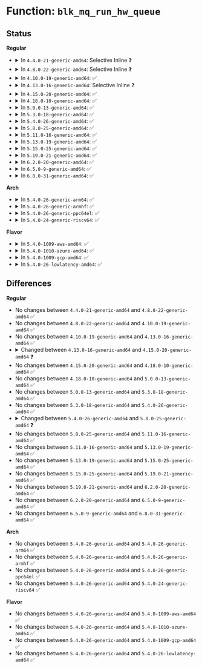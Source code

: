 # Function: <code>blk_mq_run_hw_queue</code>

## Status
<b>Regular</b>
<ul>
<li>
<details>
<summary>In <code>4.4.0-21-generic-amd64</code>: Selective Inline ❓</summary>

```c
void blk_mq_run_hw_queue(struct blk_mq_hw_ctx * hctx, bool async)
```

```json
{
  "name": "blk_mq_run_hw_queue",
  "collision_type": "Unique Global",
  "inline_type": "Selective",
  "funcs": [
    {
      "addr": 18446744071582795328,
      "name": "blk_mq_run_hw_queue",
      "external": true,
      "loc": "block/blk-mq.c:856",
      "file": "block/blk-mq.c",
      "inline": "not declared, inlined",
      "caller_inline": [],
      "caller_func": [
        "block/blk-flush.c:mq_flush_data_end_io",
        "block/blk-mq.c:__blk_mq_run_hw_queue",
        "block/blk-mq.c:blk_mq_run_hw_queues",
        "block/blk-mq.c:blk_mq_start_hw_queue",
        "block/blk-mq.c:blk_mq_start_stopped_hw_queues",
        "block/blk-mq.c:blk_mq_insert_requests",
        "block/blk-mq.c:blk_sq_make_request",
        "block/blk-mq.c:blk_mq_hctx_notify",
        "block/blk-mq.c:blk_mq_insert_request",
        "block/blk-mq.c:blk_mq_make_request",
        "block/blk-mq-tag.c:bt_get"
      ]
    }
  ],
  "symbols": [
    {
      "addr": 18446744071582795328,
      "name": "blk_mq_run_hw_queue",
      "section": ".text",
      "bind": "STB_GLOBAL",
      "size": 165
    }
  ]
}
```
</details>
</li>
<li>
<details>
<summary>In <code>4.8.0-22-generic-amd64</code>: Selective Inline ❓</summary>

```c
void blk_mq_run_hw_queue(struct blk_mq_hw_ctx * hctx, bool async)
```

```json
{
  "name": "blk_mq_run_hw_queue",
  "collision_type": "Unique Global",
  "inline_type": "Selective",
  "funcs": [
    {
      "addr": 18446744071583074256,
      "name": "blk_mq_run_hw_queue",
      "external": true,
      "loc": "block/blk-mq.c:934",
      "file": "block/blk-mq.c",
      "inline": "not declared, inlined",
      "caller_inline": [],
      "caller_func": [
        "block/blk-flush.c:mq_flush_data_end_io",
        "block/blk-mq.c:blk_mq_hctx_notify",
        "block/blk-mq.c:blk_sq_make_request",
        "block/blk-mq.c:blk_mq_make_request",
        "block/blk-mq.c:blk_mq_insert_requests",
        "block/blk-mq.c:blk_mq_insert_request",
        "block/blk-mq.c:blk_mq_start_stopped_hw_queues",
        "block/blk-mq.c:blk_mq_start_hw_queue",
        "block/blk-mq.c:blk_mq_run_hw_queues",
        "block/blk-mq.c:__blk_mq_run_hw_queue",
        "block/blk-mq-tag.c:bt_get"
      ]
    }
  ],
  "symbols": [
    {
      "addr": 18446744071583074256,
      "name": "blk_mq_run_hw_queue",
      "section": ".text",
      "bind": "STB_GLOBAL",
      "size": 161
    }
  ]
}
```
</details>
</li>
<li>
<details>
<summary>In <code>4.10.0-19-generic-amd64</code>: ✅</summary>

```c
void blk_mq_run_hw_queue(struct blk_mq_hw_ctx * hctx, bool async)
```

```json
{
  "name": "blk_mq_run_hw_queue",
  "collision_type": "Unique Global",
  "inline_type": "No",
  "funcs": [
    {
      "addr": 18446744071583184064,
      "name": "blk_mq_run_hw_queue",
      "external": true,
      "loc": "block/blk-mq.c:974",
      "file": "block/blk-mq.c",
      "inline": "seen, unknown",
      "caller_inline": [],
      "caller_func": [
        "block/blk-flush.c:mq_flush_data_end_io",
        "block/blk-mq.c:blk_mq_hctx_notify_dead",
        "block/blk-mq.c:blk_sq_make_request",
        "block/blk-mq.c:blk_mq_make_request",
        "block/blk-mq.c:blk_mq_insert_requests",
        "block/blk-mq.c:blk_mq_insert_request",
        "block/blk-mq.c:blk_mq_start_hw_queue",
        "block/blk-mq.c:blk_mq_run_hw_queues",
        "block/blk-mq.c:blk_mq_dispatch_rq_list"
      ]
    }
  ],
  "symbols": [
    {
      "addr": 18446744071583184064,
      "name": "blk_mq_run_hw_queue",
      "section": ".text",
      "bind": "STB_GLOBAL",
      "size": 120
    }
  ]
}
```
</details>
</li>
<li>
<details>
<summary>In <code>4.13.0-16-generic-amd64</code>: Selective Inline ❓</summary>

```c
void blk_mq_run_hw_queue(struct blk_mq_hw_ctx * hctx, bool async)
```

```json
{
  "name": "blk_mq_run_hw_queue",
  "collision_type": "Unique Global",
  "inline_type": "Selective",
  "funcs": [
    {
      "addr": 18446744071583237351,
      "name": "blk_mq_run_hw_queue",
      "external": true,
      "loc": "block/blk-mq.c:1177",
      "file": "block/blk-mq.c",
      "inline": "not declared, inlined",
      "caller_inline": [
        "block/blk-mq.c:blk_mq_hctx_notify_dead",
        "block/blk-mq.c:blk_mq_make_request",
        "block/blk-mq.c:blk_mq_make_request",
        "block/blk-mq.c:blk_mq_request_bypass_insert",
        "block/blk-mq.c:blk_mq_start_hw_queue",
        "block/blk-mq.c:blk_mq_run_hw_queues",
        "block/blk-mq.c:blk_mq_dispatch_rq_list",
        "block/blk-mq.c:blk_mq_dispatch_wake"
      ],
      "caller_func": [
        "block/blk-flush.c:mq_flush_data_end_io",
        "block/blk-mq-tag.c:blk_mq_get_tag",
        "block/blk-mq-sched.c:blk_mq_sched_insert_requests",
        "block/blk-mq-sched.c:blk_mq_sched_insert_request",
        "block/blk-mq-sched.c:blk_mq_sched_insert_request"
      ]
    }
  ],
  "symbols": [
    {
      "addr": 18446744071583236832,
      "name": "blk_mq_run_hw_queue",
      "section": ".text",
      "bind": "STB_GLOBAL",
      "size": 22
    }
  ]
}
```
</details>
</li>
<li>
<details>
<summary>In <code>4.15.0-20-generic-amd64</code>: ✅</summary>

```c
bool blk_mq_run_hw_queue(struct blk_mq_hw_ctx * hctx, bool async)
```

```json
{
  "name": "blk_mq_run_hw_queue",
  "collision_type": "Unique Global",
  "inline_type": "No",
  "funcs": [
    {
      "addr": 18446744071583412976,
      "name": "blk_mq_run_hw_queue",
      "external": true,
      "loc": "block/blk-mq.c:1308",
      "file": "block/blk-mq.c",
      "inline": "seen, unknown",
      "caller_inline": [],
      "caller_func": [
        "block/blk-flush.c:mq_flush_data_end_io",
        "block/blk-mq.c:blk_mq_hctx_notify_dead",
        "block/blk-mq.c:blk_mq_make_request",
        "block/blk-mq.c:blk_mq_make_request",
        "block/blk-mq.c:blk_mq_request_bypass_insert",
        "block/blk-mq.c:blk_mq_start_hw_queue",
        "block/blk-mq.c:blk_mq_run_hw_queues",
        "block/blk-mq.c:blk_mq_dispatch_rq_list",
        "block/blk-mq.c:blk_mq_dispatch_wake",
        "block/blk-mq-tag.c:blk_mq_get_tag",
        "block/blk-mq-sched.c:blk_mq_sched_insert_requests",
        "block/blk-mq-sched.c:blk_mq_sched_insert_requests",
        "block/blk-mq-sched.c:blk_mq_sched_insert_request"
      ]
    }
  ],
  "symbols": [
    {
      "addr": 18446744071583412976,
      "name": "blk_mq_run_hw_queue",
      "section": ".text",
      "bind": "STB_GLOBAL",
      "size": 131
    }
  ]
}
```
</details>
</li>
<li>
<details>
<summary>In <code>4.18.0-10-generic-amd64</code>: ✅</summary>

```c
bool blk_mq_run_hw_queue(struct blk_mq_hw_ctx * hctx, bool async)
```

```json
{
  "name": "blk_mq_run_hw_queue",
  "collision_type": "Unique Global",
  "inline_type": "No",
  "funcs": [
    {
      "addr": 18446744071583622864,
      "name": "blk_mq_run_hw_queue",
      "external": true,
      "loc": "block/blk-mq.c:1351",
      "file": "block/blk-mq.c",
      "inline": "seen, unknown",
      "caller_inline": [],
      "caller_func": [
        "block/blk-flush.c:mq_flush_data_end_io",
        "block/blk-mq.c:blk_mq_hctx_notify_dead",
        "block/blk-mq.c:blk_mq_make_request",
        "block/blk-mq.c:blk_mq_request_bypass_insert",
        "block/blk-mq.c:blk_mq_start_hw_queue",
        "block/blk-mq.c:blk_mq_run_hw_queues",
        "block/blk-mq.c:blk_mq_dispatch_rq_list",
        "block/blk-mq.c:blk_mq_dispatch_wake",
        "block/blk-mq-tag.c:blk_mq_get_tag",
        "block/blk-mq-sched.c:blk_mq_sched_insert_requests",
        "block/blk-mq-sched.c:blk_mq_sched_insert_request"
      ]
    }
  ],
  "symbols": [
    {
      "addr": 18446744071583622864,
      "name": "blk_mq_run_hw_queue",
      "section": ".text",
      "bind": "STB_GLOBAL",
      "size": 287
    }
  ]
}
```
</details>
</li>
<li>
<details>
<summary>In <code>5.0.0-13-generic-amd64</code>: ✅</summary>

```c
bool blk_mq_run_hw_queue(struct blk_mq_hw_ctx * hctx, bool async)
```

```json
{
  "name": "blk_mq_run_hw_queue",
  "collision_type": "Unique Global",
  "inline_type": "No",
  "funcs": [
    {
      "addr": 18446744071583727712,
      "name": "blk_mq_run_hw_queue",
      "external": true,
      "loc": "block/blk-mq.c:1475",
      "file": "block/blk-mq.c",
      "inline": "seen, unknown",
      "caller_inline": [],
      "caller_func": [
        "block/blk-mq.c:blk_mq_hctx_notify_dead",
        "block/blk-mq.c:blk_mq_make_request",
        "block/blk-mq.c:blk_mq_request_bypass_insert",
        "block/blk-mq.c:blk_mq_start_hw_queue",
        "block/blk-mq.c:blk_mq_run_hw_queues",
        "block/blk-mq.c:blk_mq_dispatch_rq_list",
        "block/blk-mq.c:blk_mq_dispatch_wake",
        "block/blk-mq-tag.c:blk_mq_get_tag",
        "block/blk-mq-sched.c:blk_mq_sched_insert_requests",
        "block/blk-mq-sched.c:blk_mq_sched_insert_request",
        "block/blk-mq-sched.c:blk_mq_sched_restart"
      ]
    }
  ],
  "symbols": [
    {
      "addr": 18446744071583727712,
      "name": "blk_mq_run_hw_queue",
      "section": ".text",
      "bind": "STB_GLOBAL",
      "size": 281
    }
  ]
}
```
</details>
</li>
<li>
<details>
<summary>In <code>5.3.0-18-generic-amd64</code>: ✅</summary>

```c
bool blk_mq_run_hw_queue(struct blk_mq_hw_ctx * hctx, bool async)
```

```json
{
  "name": "blk_mq_run_hw_queue",
  "collision_type": "Unique Global",
  "inline_type": "No",
  "funcs": [
    {
      "addr": 18446744071583918960,
      "name": "blk_mq_run_hw_queue",
      "external": true,
      "loc": "block/blk-mq.c:1473",
      "file": "block/blk-mq.c",
      "inline": "seen, unknown",
      "caller_inline": [],
      "caller_func": [
        "block/blk-mq.c:blk_mq_hctx_notify_dead",
        "block/blk-mq.c:blk_mq_make_request",
        "block/blk-mq.c:blk_mq_request_bypass_insert",
        "block/blk-mq.c:blk_mq_start_hw_queue",
        "block/blk-mq.c:blk_mq_run_hw_queues",
        "block/blk-mq.c:blk_mq_dispatch_rq_list",
        "block/blk-mq.c:blk_mq_dispatch_wake",
        "block/blk-mq-tag.c:blk_mq_get_tag",
        "block/blk-mq-sched.c:blk_mq_sched_insert_requests",
        "block/blk-mq-sched.c:blk_mq_sched_insert_request",
        "block/blk-mq-sched.c:blk_mq_sched_restart"
      ]
    }
  ],
  "symbols": [
    {
      "addr": 18446744071583918960,
      "name": "blk_mq_run_hw_queue",
      "section": ".text",
      "bind": "STB_GLOBAL",
      "size": 285
    }
  ]
}
```
</details>
</li>
<li>
<details>
<summary>In <code>5.4.0-26-generic-amd64</code>: ✅</summary>

```c
bool blk_mq_run_hw_queue(struct blk_mq_hw_ctx * hctx, bool async)
```

```json
{
  "name": "blk_mq_run_hw_queue",
  "collision_type": "Unique Global",
  "inline_type": "No",
  "funcs": [
    {
      "addr": 18446744071584022256,
      "name": "blk_mq_run_hw_queue",
      "external": true,
      "loc": "block/blk-mq.c:1489",
      "file": "block/blk-mq.c",
      "inline": "seen, unknown",
      "caller_inline": [],
      "caller_func": [
        "block/blk-mq.c:blk_mq_hctx_notify_dead",
        "block/blk-mq.c:blk_mq_make_request",
        "block/blk-mq.c:blk_mq_request_bypass_insert",
        "block/blk-mq.c:blk_mq_start_hw_queue",
        "block/blk-mq.c:blk_mq_run_hw_queues",
        "block/blk-mq.c:blk_mq_dispatch_rq_list",
        "block/blk-mq.c:blk_mq_dispatch_wake",
        "block/blk-mq-tag.c:blk_mq_get_tag",
        "block/blk-mq-sched.c:blk_mq_sched_insert_requests",
        "block/blk-mq-sched.c:blk_mq_sched_insert_request",
        "block/blk-mq-sched.c:blk_mq_sched_restart"
      ]
    }
  ],
  "symbols": [
    {
      "addr": 18446744071584022256,
      "name": "blk_mq_run_hw_queue",
      "section": ".text",
      "bind": "STB_GLOBAL",
      "size": 285
    }
  ]
}
```
</details>
</li>
<li>
<details>
<summary>In <code>5.8.0-25-generic-amd64</code>: ✅</summary>

```c
void blk_mq_run_hw_queue(struct blk_mq_hw_ctx * hctx, bool async)
```

```json
{
  "name": "blk_mq_run_hw_queue",
  "collision_type": "Unique Global",
  "inline_type": "No",
  "funcs": [
    {
      "addr": 18446744071584416272,
      "name": "blk_mq_run_hw_queue",
      "external": true,
      "loc": "block/blk-mq.c:1535",
      "file": "block/blk-mq.c",
      "inline": "seen, unknown",
      "caller_inline": [],
      "caller_func": [
        "block/blk-mq.c:blk_mq_update_nr_requests",
        "block/blk-mq.c:blk_mq_hctx_notify_dead",
        "block/blk-mq.c:blk_mq_make_request",
        "block/blk-mq.c:blk_mq_try_issue_directly",
        "block/blk-mq.c:blk_mq_start_stopped_hw_queues",
        "block/blk-mq.c:blk_mq_start_hw_queues",
        "block/blk-mq.c:blk_mq_dispatch_rq_list",
        "block/blk-mq.c:blk_mq_dispatch_wake",
        "block/blk-mq.c:blk_mq_requeue_work",
        "block/blk-mq.c:blk_freeze_queue_start",
        "block/blk-mq-tag.c:blk_mq_get_tag",
        "block/blk-mq-sched.c:blk_mq_sched_insert_requests",
        "block/blk-mq-sched.c:blk_mq_sched_insert_request",
        "block/blk-mq-sched.c:blk_mq_sched_dispatch_requests",
        "block/blk-mq-sched.c:blk_mq_sched_restart"
      ]
    }
  ],
  "symbols": [
    {
      "addr": 18446744071584416272,
      "name": "blk_mq_run_hw_queue",
      "section": ".text",
      "bind": "STB_GLOBAL",
      "size": 263
    }
  ]
}
```
</details>
</li>
<li>
<details>
<summary>In <code>5.11.0-16-generic-amd64</code>: ✅</summary>

```c
void blk_mq_run_hw_queue(struct blk_mq_hw_ctx * hctx, bool async)
```

```json
{
  "name": "blk_mq_run_hw_queue",
  "collision_type": "Unique Global",
  "inline_type": "No",
  "funcs": [
    {
      "addr": 18446744071584532192,
      "name": "blk_mq_run_hw_queue",
      "external": true,
      "loc": "block/blk-mq.c:1626",
      "file": "block/blk-mq.c",
      "inline": "seen, unknown",
      "caller_inline": [],
      "caller_func": [
        "block/blk-mq.c:blk_mq_update_nr_requests",
        "block/blk-mq.c:blk_mq_hctx_notify_dead",
        "block/blk-mq.c:blk_mq_submit_bio",
        "block/blk-mq.c:blk_mq_try_issue_directly",
        "block/blk-mq.c:blk_mq_start_stopped_hw_queues",
        "block/blk-mq.c:blk_mq_start_hw_queues",
        "block/blk-mq.c:blk_mq_dispatch_rq_list",
        "block/blk-mq.c:blk_mq_dispatch_wake",
        "block/blk-mq.c:blk_mq_requeue_work",
        "block/blk-mq.c:blk_freeze_queue_start",
        "block/blk-mq-tag.c:blk_mq_get_tag",
        "block/blk-mq-sched.c:blk_mq_sched_insert_requests",
        "block/blk-mq-sched.c:blk_mq_sched_insert_request",
        "block/blk-mq-sched.c:blk_mq_sched_dispatch_requests",
        "block/blk-mq-sched.c:blk_mq_sched_restart"
      ]
    }
  ],
  "symbols": [
    {
      "addr": 18446744071584532192,
      "name": "blk_mq_run_hw_queue",
      "section": ".text",
      "bind": "STB_GLOBAL",
      "size": 215
    }
  ]
}
```
</details>
</li>
<li>
<details>
<summary>In <code>5.13.0-19-generic-amd64</code>: ✅</summary>

```c
void blk_mq_run_hw_queue(struct blk_mq_hw_ctx * hctx, bool async)
```

```json
{
  "name": "blk_mq_run_hw_queue",
  "collision_type": "Unique Global",
  "inline_type": "No",
  "funcs": [
    {
      "addr": 18446744071584563568,
      "name": "blk_mq_run_hw_queue",
      "external": true,
      "loc": "block/blk-mq.c:1591",
      "file": "block/blk-mq.c",
      "inline": "seen, unknown",
      "caller_inline": [],
      "caller_func": [
        "block/blk-mq.c:blk_mq_hctx_notify_dead",
        "block/blk-mq.c:blk_mq_submit_bio",
        "block/blk-mq.c:blk_mq_try_issue_directly",
        "block/blk-mq.c:blk_mq_start_stopped_hw_queues",
        "block/blk-mq.c:blk_mq_start_hw_queues",
        "block/blk-mq.c:blk_mq_run_hw_queues",
        "block/blk-mq.c:blk_mq_dispatch_rq_list",
        "block/blk-mq.c:blk_mq_dispatch_wake",
        "block/blk-mq-tag.c:blk_mq_get_tag",
        "block/blk-mq-sched.c:blk_mq_sched_insert_requests",
        "block/blk-mq-sched.c:blk_mq_sched_insert_request",
        "block/blk-mq-sched.c:blk_mq_sched_dispatch_requests",
        "block/blk-mq-sched.c:blk_mq_sched_restart"
      ]
    }
  ],
  "symbols": [
    {
      "addr": 18446744071584563568,
      "name": "blk_mq_run_hw_queue",
      "section": ".text",
      "bind": "STB_GLOBAL",
      "size": 215
    }
  ]
}
```
</details>
</li>
<li>
<details>
<summary>In <code>5.15.0-25-generic-amd64</code>: ✅</summary>

```c
void blk_mq_run_hw_queue(struct blk_mq_hw_ctx * hctx, bool async)
```

```json
{
  "name": "blk_mq_run_hw_queue",
  "collision_type": "Unique Global",
  "inline_type": "No",
  "funcs": [
    {
      "addr": 18446744071584974464,
      "name": "blk_mq_run_hw_queue",
      "external": true,
      "loc": "block/blk-mq.c:1602",
      "file": "block/blk-mq.c",
      "inline": "seen, unknown",
      "caller_inline": [],
      "caller_func": [
        "block/blk-mq.c:blk_mq_hctx_notify_dead",
        "block/blk-mq.c:blk_mq_submit_bio",
        "block/blk-mq.c:blk_mq_try_issue_directly",
        "block/blk-mq.c:blk_mq_start_stopped_hw_queues",
        "block/blk-mq.c:blk_mq_start_hw_queues",
        "block/blk-mq.c:blk_mq_run_hw_queues",
        "block/blk-mq.c:blk_mq_dispatch_rq_list",
        "block/blk-mq.c:blk_mq_dispatch_wake",
        "block/blk-mq-tag.c:blk_mq_get_tag",
        "block/blk-mq-sched.c:blk_mq_sched_insert_requests",
        "block/blk-mq-sched.c:blk_mq_sched_insert_request",
        "block/blk-mq-sched.c:blk_mq_sched_dispatch_requests",
        "block/blk-mq-sched.c:blk_mq_sched_restart"
      ]
    }
  ],
  "symbols": [
    {
      "addr": 18446744071584974464,
      "name": "blk_mq_run_hw_queue",
      "section": ".text",
      "bind": "STB_GLOBAL",
      "size": 278
    }
  ]
}
```
</details>
</li>
<li>
<details>
<summary>In <code>5.19.0-21-generic-amd64</code>: ✅</summary>

```c
void blk_mq_run_hw_queue(struct blk_mq_hw_ctx * hctx, bool async)
```

```json
{
  "name": "blk_mq_run_hw_queue",
  "collision_type": "Unique Global",
  "inline_type": "No",
  "funcs": [
    {
      "addr": 18446744071585680928,
      "name": "blk_mq_run_hw_queue",
      "external": true,
      "loc": "block/blk-mq.c:2125",
      "file": "block/blk-mq.c",
      "inline": "seen, unknown",
      "caller_inline": [],
      "caller_func": [
        "block/blk-mq.c:blk_mq_hctx_notify_dead",
        "block/blk-mq.c:blk_mq_try_issue_list_directly",
        "block/blk-mq.c:blk_mq_start_stopped_hw_queues",
        "block/blk-mq.c:blk_mq_start_hw_queues",
        "block/blk-mq.c:blk_mq_run_hw_queues",
        "block/blk-mq.c:blk_mq_dispatch_rq_list",
        "block/blk-mq.c:blk_mq_dispatch_wake",
        "block/blk-mq-tag.c:blk_mq_get_tag",
        "block/blk-mq-sched.c:blk_mq_sched_insert_requests",
        "block/blk-mq-sched.c:blk_mq_sched_insert_request",
        "block/blk-mq-sched.c:blk_mq_sched_dispatch_requests",
        "block/blk-mq-sched.c:__blk_mq_sched_restart"
      ]
    }
  ],
  "symbols": [
    {
      "addr": 18446744071585680928,
      "name": "blk_mq_run_hw_queue",
      "section": ".text",
      "bind": "STB_GLOBAL",
      "size": 282
    }
  ]
}
```
</details>
</li>
<li>
<details>
<summary>In <code>6.2.0-20-generic-amd64</code>: ✅</summary>

```c
void blk_mq_run_hw_queue(struct blk_mq_hw_ctx * hctx, bool async)
```

```json
{
  "name": "blk_mq_run_hw_queue",
  "collision_type": "Unique Global",
  "inline_type": "No",
  "funcs": [
    {
      "addr": 18446744071586457872,
      "name": "blk_mq_run_hw_queue",
      "external": true,
      "loc": "block/blk-mq.c:2288",
      "file": "block/blk-mq.c",
      "inline": "seen, unknown",
      "caller_inline": [],
      "caller_func": [
        "block/blk-mq.c:blk_mq_hctx_notify_dead",
        "block/blk-mq.c:blk_mq_try_issue_list_directly",
        "block/blk-mq.c:blk_mq_start_stopped_hw_queue",
        "block/blk-mq.c:blk_mq_start_hw_queues",
        "block/blk-mq.c:blk_mq_run_hw_queues",
        "block/blk-mq.c:blk_mq_dispatch_rq_list",
        "block/blk-mq.c:blk_mq_dispatch_wake",
        "block/blk-mq-tag.c:blk_mq_get_tag",
        "block/blk-mq-sched.c:blk_mq_sched_insert_requests",
        "block/blk-mq-sched.c:blk_mq_sched_insert_request",
        "block/blk-mq-sched.c:blk_mq_sched_dispatch_requests",
        "block/blk-mq-sched.c:__blk_mq_sched_restart"
      ]
    }
  ],
  "symbols": [
    {
      "addr": 18446744071586457872,
      "name": "blk_mq_run_hw_queue",
      "section": ".text",
      "bind": "STB_GLOBAL",
      "size": 302
    }
  ]
}
```
</details>
</li>
<li>
<details>
<summary>In <code>6.5.0-9-generic-amd64</code>: ✅</summary>

```c
void blk_mq_run_hw_queue(struct blk_mq_hw_ctx * hctx, bool async)
```

```json
{
  "name": "blk_mq_run_hw_queue",
  "collision_type": "Unique Global",
  "inline_type": "No",
  "funcs": [
    {
      "addr": 18446744071586701392,
      "name": "blk_mq_run_hw_queue",
      "external": true,
      "loc": "block/blk-mq.c:2236",
      "file": "block/blk-mq.c",
      "inline": "seen, unknown",
      "caller_inline": [],
      "caller_func": [
        "block/blk-mq.c:blk_mq_hctx_notify_dead",
        "block/blk-mq.c:blk_mq_submit_bio",
        "block/blk-mq.c:blk_mq_try_issue_list_directly",
        "block/blk-mq.c:blk_mq_dispatch_plug_list",
        "block/blk-mq.c:blk_mq_dispatch_plug_list",
        "block/blk-mq.c:blk_mq_plug_issue_direct",
        "block/blk-mq.c:blk_mq_try_issue_directly",
        "block/blk-mq.c:blk_mq_try_issue_directly",
        "block/blk-mq.c:blk_mq_insert_requests",
        "block/blk-mq.c:blk_mq_start_stopped_hw_queue",
        "block/blk-mq.c:blk_mq_start_hw_queues",
        "block/blk-mq.c:blk_mq_run_hw_queues",
        "block/blk-mq.c:blk_mq_dispatch_rq_list",
        "block/blk-mq.c:blk_mq_dispatch_wake",
        "block/blk-mq.c:blk_execute_rq",
        "block/blk-mq.c:blk_execute_rq_nowait",
        "block/blk-mq-tag.c:blk_mq_get_tag",
        "block/blk-mq-sched.c:blk_mq_sched_dispatch_requests",
        "block/blk-mq-sched.c:__blk_mq_sched_restart"
      ]
    }
  ],
  "symbols": [
    {
      "addr": 18446744071586701392,
      "name": "blk_mq_run_hw_queue",
      "section": ".text",
      "bind": "STB_GLOBAL",
      "size": 520
    }
  ]
}
```
</details>
</li>
<li>
<details>
<summary>In <code>6.8.0-31-generic-amd64</code>: ✅</summary>

```c
void blk_mq_run_hw_queue(struct blk_mq_hw_ctx * hctx, bool async)
```

```json
{
  "name": "blk_mq_run_hw_queue",
  "collision_type": "Unique Global",
  "inline_type": "No",
  "funcs": [
    {
      "addr": 18446744071586973376,
      "name": "blk_mq_run_hw_queue",
      "external": true,
      "loc": "block/blk-mq.c:2254",
      "file": "block/blk-mq.c",
      "inline": "seen, unknown",
      "caller_inline": [],
      "caller_func": [
        "block/blk-mq.c:blk_mq_hctx_notify_dead",
        "block/blk-mq.c:blk_mq_submit_bio",
        "block/blk-mq.c:blk_mq_try_issue_list_directly",
        "block/blk-mq.c:blk_mq_dispatch_plug_list",
        "block/blk-mq.c:blk_mq_dispatch_plug_list",
        "block/blk-mq.c:blk_mq_plug_issue_direct",
        "block/blk-mq.c:blk_mq_try_issue_directly",
        "block/blk-mq.c:blk_mq_try_issue_directly",
        "block/blk-mq.c:blk_mq_insert_requests",
        "block/blk-mq.c:blk_mq_start_stopped_hw_queue",
        "block/blk-mq.c:blk_mq_start_hw_queues",
        "block/blk-mq.c:blk_mq_run_hw_queues",
        "block/blk-mq.c:blk_mq_dispatch_rq_list",
        "block/blk-mq.c:blk_mq_dispatch_wake",
        "block/blk-mq.c:blk_execute_rq",
        "block/blk-mq.c:blk_execute_rq_nowait",
        "block/blk-mq-tag.c:blk_mq_get_tag",
        "block/blk-mq-sched.c:blk_mq_sched_dispatch_requests",
        "block/blk-mq-sched.c:__blk_mq_sched_restart"
      ]
    }
  ],
  "symbols": [
    {
      "addr": 18446744071586973376,
      "name": "blk_mq_run_hw_queue",
      "section": ".text",
      "bind": "STB_GLOBAL",
      "size": 514
    }
  ]
}
```
</details>
</li>
</ul>
<b>Arch</b>
<ul>
<li>
<details>
<summary>In <code>5.4.0-26-generic-arm64</code>: ✅</summary>

```c
bool blk_mq_run_hw_queue(struct blk_mq_hw_ctx * hctx, bool async)
```

```json
{
  "name": "blk_mq_run_hw_queue",
  "collision_type": "Unique Global",
  "inline_type": "No",
  "funcs": [
    {
      "addr": 18446603336495853120,
      "name": "blk_mq_run_hw_queue",
      "external": true,
      "loc": "block/blk-mq.c:1489",
      "file": "block/blk-mq.c",
      "inline": "seen, unknown",
      "caller_inline": [],
      "caller_func": [
        "block/blk-mq.c:blk_mq_hctx_notify_dead",
        "block/blk-mq.c:blk_mq_make_request",
        "block/blk-mq.c:blk_mq_request_bypass_insert",
        "block/blk-mq.c:blk_mq_start_stopped_hw_queues",
        "block/blk-mq.c:blk_mq_start_hw_queues",
        "block/blk-mq.c:blk_mq_run_hw_queues",
        "block/blk-mq.c:blk_mq_dispatch_rq_list",
        "block/blk-mq.c:blk_mq_dispatch_wake",
        "block/blk-mq-tag.c:blk_mq_get_tag",
        "block/blk-mq-tag.c:blk_mq_get_tag",
        "block/blk-mq-sched.c:blk_mq_sched_insert_requests",
        "block/blk-mq-sched.c:blk_mq_sched_insert_request",
        "block/blk-mq-sched.c:blk_mq_sched_restart"
      ]
    }
  ],
  "symbols": [
    {
      "addr": 18446603336495853120,
      "name": "blk_mq_run_hw_queue",
      "section": ".text",
      "bind": "STB_GLOBAL",
      "size": 296
    }
  ]
}
```
</details>
</li>
<li>
<details>
<summary>In <code>5.4.0-26-generic-armhf</code>: ✅</summary>

```c
bool blk_mq_run_hw_queue(struct blk_mq_hw_ctx * hctx, bool async)
```

```json
{
  "name": "blk_mq_run_hw_queue",
  "collision_type": "Unique Global",
  "inline_type": "No",
  "funcs": [
    {
      "addr": 3229202272,
      "name": "blk_mq_run_hw_queue",
      "external": true,
      "loc": "block/blk-mq.c:1489",
      "file": "block/blk-mq.c",
      "inline": "seen, unknown",
      "caller_inline": [],
      "caller_func": [
        "block/blk-mq.c:blk_mq_hctx_notify_dead",
        "block/blk-mq.c:blk_mq_make_request",
        "block/blk-mq.c:blk_mq_request_bypass_insert",
        "block/blk-mq.c:blk_mq_start_stopped_hw_queues",
        "block/blk-mq.c:blk_mq_start_hw_queues",
        "block/blk-mq.c:blk_mq_run_hw_queues",
        "block/blk-mq.c:blk_mq_dispatch_rq_list",
        "block/blk-mq.c:blk_mq_dispatch_wake",
        "block/blk-mq-tag.c:blk_mq_get_tag",
        "block/blk-mq-sched.c:blk_mq_sched_insert_requests",
        "block/blk-mq-sched.c:blk_mq_sched_insert_request",
        "block/blk-mq-sched.c:blk_mq_sched_restart"
      ]
    }
  ],
  "symbols": [
    {
      "addr": 3229202272,
      "name": "blk_mq_run_hw_queue",
      "section": ".text",
      "bind": "STB_GLOBAL",
      "size": 336
    }
  ]
}
```
</details>
</li>
<li>
<details>
<summary>In <code>5.4.0-26-generic-ppc64el</code>: ✅</summary>

```c
bool blk_mq_run_hw_queue(struct blk_mq_hw_ctx * hctx, bool async)
```

```json
{
  "name": "blk_mq_run_hw_queue",
  "collision_type": "Unique Global",
  "inline_type": "No",
  "funcs": [
    {
      "addr": 13835058055290050704,
      "name": "blk_mq_run_hw_queue",
      "external": true,
      "loc": "block/blk-mq.c:1489",
      "file": "block/blk-mq.c",
      "inline": "seen, unknown",
      "caller_inline": [],
      "caller_func": [
        "block/blk-mq.c:blk_mq_hctx_notify_dead",
        "block/blk-mq.c:blk_mq_make_request",
        "block/blk-mq.c:blk_mq_request_bypass_insert",
        "block/blk-mq.c:blk_mq_start_stopped_hw_queues",
        "block/blk-mq.c:blk_mq_start_hw_queues",
        "block/blk-mq.c:blk_mq_run_hw_queues",
        "block/blk-mq.c:blk_mq_dispatch_rq_list",
        "block/blk-mq.c:blk_mq_dispatch_wake",
        "block/blk-mq-tag.c:blk_mq_get_tag",
        "block/blk-mq-tag.c:blk_mq_get_tag",
        "block/blk-mq-sched.c:blk_mq_sched_insert_requests",
        "block/blk-mq-sched.c:blk_mq_sched_insert_request",
        "block/blk-mq-sched.c:blk_mq_sched_restart"
      ]
    }
  ],
  "symbols": [
    {
      "addr": 13835058055290050704,
      "name": "blk_mq_run_hw_queue",
      "section": ".text",
      "bind": "STB_GLOBAL",
      "size": 492
    }
  ]
}
```
</details>
</li>
<li>
<details>
<summary>In <code>5.4.0-24-generic-riscv64</code>: ✅</summary>

```c
bool blk_mq_run_hw_queue(struct blk_mq_hw_ctx * hctx, bool async)
```

```json
{
  "name": "blk_mq_run_hw_queue",
  "collision_type": "Unique Global",
  "inline_type": "No",
  "funcs": [
    {
      "addr": 18446743936274981512,
      "name": "blk_mq_run_hw_queue",
      "external": true,
      "loc": "block/blk-mq.c:1489",
      "file": "block/blk-mq.c",
      "inline": "seen, unknown",
      "caller_inline": [],
      "caller_func": [
        "block/blk-mq.c:blk_mq_hctx_notify_dead",
        "block/blk-mq.c:blk_mq_make_request",
        "block/blk-mq.c:blk_mq_request_bypass_insert",
        "block/blk-mq.c:blk_mq_start_stopped_hw_queues",
        "block/blk-mq.c:blk_mq_start_hw_queues",
        "block/blk-mq.c:blk_mq_run_hw_queues",
        "block/blk-mq.c:blk_mq_dispatch_rq_list",
        "block/blk-mq.c:blk_mq_dispatch_wake",
        "block/blk-mq-tag.c:blk_mq_get_tag",
        "block/blk-mq-sched.c:blk_mq_sched_insert_requests",
        "block/blk-mq-sched.c:blk_mq_sched_insert_request",
        "block/blk-mq-sched.c:blk_mq_sched_restart"
      ]
    }
  ],
  "symbols": [
    {
      "addr": 18446743936274981512,
      "name": "blk_mq_run_hw_queue",
      "section": ".text",
      "bind": "STB_GLOBAL",
      "size": 230
    }
  ]
}
```
</details>
</li>
</ul>
<b>Flavor</b>
<ul>
<li>
<details>
<summary>In <code>5.4.0-1009-aws-amd64</code>: ✅</summary>

```c
bool blk_mq_run_hw_queue(struct blk_mq_hw_ctx * hctx, bool async)
```

```json
{
  "name": "blk_mq_run_hw_queue",
  "collision_type": "Unique Global",
  "inline_type": "No",
  "funcs": [
    {
      "addr": 18446744071583990992,
      "name": "blk_mq_run_hw_queue",
      "external": true,
      "loc": "block/blk-mq.c:1489",
      "file": "block/blk-mq.c",
      "inline": "seen, unknown",
      "caller_inline": [],
      "caller_func": [
        "block/blk-mq.c:blk_mq_hctx_notify_dead",
        "block/blk-mq.c:blk_mq_make_request",
        "block/blk-mq.c:blk_mq_request_bypass_insert",
        "block/blk-mq.c:blk_mq_start_hw_queue",
        "block/blk-mq.c:blk_mq_run_hw_queues",
        "block/blk-mq.c:blk_mq_dispatch_rq_list",
        "block/blk-mq.c:blk_mq_dispatch_wake",
        "block/blk-mq-tag.c:blk_mq_get_tag",
        "block/blk-mq-sched.c:blk_mq_sched_insert_requests",
        "block/blk-mq-sched.c:blk_mq_sched_insert_request",
        "block/blk-mq-sched.c:blk_mq_sched_restart"
      ]
    }
  ],
  "symbols": [
    {
      "addr": 18446744071583990992,
      "name": "blk_mq_run_hw_queue",
      "section": ".text",
      "bind": "STB_GLOBAL",
      "size": 285
    }
  ]
}
```
</details>
</li>
<li>
<details>
<summary>In <code>5.4.0-1010-azure-amd64</code>: ✅</summary>

```c
bool blk_mq_run_hw_queue(struct blk_mq_hw_ctx * hctx, bool async)
```

```json
{
  "name": "blk_mq_run_hw_queue",
  "collision_type": "Unique Global",
  "inline_type": "No",
  "funcs": [
    {
      "addr": 18446744071583926848,
      "name": "blk_mq_run_hw_queue",
      "external": true,
      "loc": "block/blk-mq.c:1489",
      "file": "block/blk-mq.c",
      "inline": "seen, unknown",
      "caller_inline": [],
      "caller_func": [
        "block/blk-mq.c:blk_mq_hctx_notify_dead",
        "block/blk-mq.c:blk_mq_make_request",
        "block/blk-mq.c:blk_mq_request_bypass_insert",
        "block/blk-mq.c:blk_mq_start_hw_queue",
        "block/blk-mq.c:blk_mq_run_hw_queues",
        "block/blk-mq.c:blk_mq_dispatch_rq_list",
        "block/blk-mq.c:blk_mq_dispatch_wake",
        "block/blk-mq-tag.c:blk_mq_get_tag",
        "block/blk-mq-sched.c:blk_mq_sched_insert_requests",
        "block/blk-mq-sched.c:blk_mq_sched_insert_request",
        "block/blk-mq-sched.c:blk_mq_sched_restart"
      ]
    }
  ],
  "symbols": [
    {
      "addr": 18446744071583926848,
      "name": "blk_mq_run_hw_queue",
      "section": ".text",
      "bind": "STB_GLOBAL",
      "size": 285
    }
  ]
}
```
</details>
</li>
<li>
<details>
<summary>In <code>5.4.0-1009-gcp-amd64</code>: ✅</summary>

```c
bool blk_mq_run_hw_queue(struct blk_mq_hw_ctx * hctx, bool async)
```

```json
{
  "name": "blk_mq_run_hw_queue",
  "collision_type": "Unique Global",
  "inline_type": "No",
  "funcs": [
    {
      "addr": 18446744071583974752,
      "name": "blk_mq_run_hw_queue",
      "external": true,
      "loc": "block/blk-mq.c:1489",
      "file": "block/blk-mq.c",
      "inline": "seen, unknown",
      "caller_inline": [],
      "caller_func": [
        "block/blk-mq.c:blk_mq_hctx_notify_dead",
        "block/blk-mq.c:blk_mq_make_request",
        "block/blk-mq.c:blk_mq_request_bypass_insert",
        "block/blk-mq.c:blk_mq_start_hw_queue",
        "block/blk-mq.c:blk_mq_run_hw_queues",
        "block/blk-mq.c:blk_mq_dispatch_rq_list",
        "block/blk-mq.c:blk_mq_dispatch_wake",
        "block/blk-mq-tag.c:blk_mq_get_tag",
        "block/blk-mq-sched.c:blk_mq_sched_insert_requests",
        "block/blk-mq-sched.c:blk_mq_sched_insert_request",
        "block/blk-mq-sched.c:blk_mq_sched_restart"
      ]
    }
  ],
  "symbols": [
    {
      "addr": 18446744071583974752,
      "name": "blk_mq_run_hw_queue",
      "section": ".text",
      "bind": "STB_GLOBAL",
      "size": 285
    }
  ]
}
```
</details>
</li>
<li>
<details>
<summary>In <code>5.4.0-26-lowlatency-amd64</code>: ✅</summary>

```c
bool blk_mq_run_hw_queue(struct blk_mq_hw_ctx * hctx, bool async)
```

```json
{
  "name": "blk_mq_run_hw_queue",
  "collision_type": "Unique Global",
  "inline_type": "No",
  "funcs": [
    {
      "addr": 18446744071584074224,
      "name": "blk_mq_run_hw_queue",
      "external": true,
      "loc": "block/blk-mq.c:1489",
      "file": "block/blk-mq.c",
      "inline": "seen, unknown",
      "caller_inline": [],
      "caller_func": [
        "block/blk-mq.c:blk_mq_hctx_notify_dead",
        "block/blk-mq.c:blk_mq_make_request",
        "block/blk-mq.c:blk_mq_request_bypass_insert",
        "block/blk-mq.c:blk_mq_start_hw_queue",
        "block/blk-mq.c:blk_mq_run_hw_queues",
        "block/blk-mq.c:blk_mq_dispatch_rq_list",
        "block/blk-mq.c:blk_mq_dispatch_wake",
        "block/blk-mq-tag.c:blk_mq_get_tag",
        "block/blk-mq-sched.c:blk_mq_sched_insert_requests",
        "block/blk-mq-sched.c:blk_mq_sched_insert_request",
        "block/blk-mq-sched.c:blk_mq_sched_restart"
      ]
    }
  ],
  "symbols": [
    {
      "addr": 18446744071584074224,
      "name": "blk_mq_run_hw_queue",
      "section": ".text",
      "bind": "STB_GLOBAL",
      "size": 233
    }
  ]
}
```
</details>
</li>
</ul>

## Differences
<b>Regular</b>
<ul>
<li>
No changes between <code>4.4.0-21-generic-amd64</code> and <code>4.8.0-22-generic-amd64</code> ✅
</li>
<li>
No changes between <code>4.8.0-22-generic-amd64</code> and <code>4.10.0-19-generic-amd64</code> ✅
</li>
<li>
No changes between <code>4.10.0-19-generic-amd64</code> and <code>4.13.0-16-generic-amd64</code> ✅
</li>
<li>
<details>
<summary>Changed between <code>4.13.0-16-generic-amd64</code> and <code>4.15.0-20-generic-amd64</code> ❓</summary>
<ul>
<li>
<b>Return type changed. </b>
<code>void</code> ➡️ <code>bool</code>
</li>
</ul>
</details>
</li>
<li>
No changes between <code>4.15.0-20-generic-amd64</code> and <code>4.18.0-10-generic-amd64</code> ✅
</li>
<li>
No changes between <code>4.18.0-10-generic-amd64</code> and <code>5.0.0-13-generic-amd64</code> ✅
</li>
<li>
No changes between <code>5.0.0-13-generic-amd64</code> and <code>5.3.0-18-generic-amd64</code> ✅
</li>
<li>
No changes between <code>5.3.0-18-generic-amd64</code> and <code>5.4.0-26-generic-amd64</code> ✅
</li>
<li>
<details>
<summary>Changed between <code>5.4.0-26-generic-amd64</code> and <code>5.8.0-25-generic-amd64</code> ❓</summary>
<ul>
<li>
<b>Return type changed. </b>
<code>bool</code> ➡️ <code>void</code>
</li>
</ul>
</details>
</li>
<li>
No changes between <code>5.8.0-25-generic-amd64</code> and <code>5.11.0-16-generic-amd64</code> ✅
</li>
<li>
No changes between <code>5.11.0-16-generic-amd64</code> and <code>5.13.0-19-generic-amd64</code> ✅
</li>
<li>
No changes between <code>5.13.0-19-generic-amd64</code> and <code>5.15.0-25-generic-amd64</code> ✅
</li>
<li>
No changes between <code>5.15.0-25-generic-amd64</code> and <code>5.19.0-21-generic-amd64</code> ✅
</li>
<li>
No changes between <code>5.19.0-21-generic-amd64</code> and <code>6.2.0-20-generic-amd64</code> ✅
</li>
<li>
No changes between <code>6.2.0-20-generic-amd64</code> and <code>6.5.0-9-generic-amd64</code> ✅
</li>
<li>
No changes between <code>6.5.0-9-generic-amd64</code> and <code>6.8.0-31-generic-amd64</code> ✅
</li>
</ul>
<b>Arch</b>
<ul>
<li>
No changes between <code>5.4.0-26-generic-amd64</code> and <code>5.4.0-26-generic-arm64</code> ✅
</li>
<li>
No changes between <code>5.4.0-26-generic-amd64</code> and <code>5.4.0-26-generic-armhf</code> ✅
</li>
<li>
No changes between <code>5.4.0-26-generic-amd64</code> and <code>5.4.0-26-generic-ppc64el</code> ✅
</li>
<li>
No changes between <code>5.4.0-26-generic-amd64</code> and <code>5.4.0-24-generic-riscv64</code> ✅
</li>
</ul>
<b>Flavor</b>
<ul>
<li>
No changes between <code>5.4.0-26-generic-amd64</code> and <code>5.4.0-1009-aws-amd64</code> ✅
</li>
<li>
No changes between <code>5.4.0-26-generic-amd64</code> and <code>5.4.0-1010-azure-amd64</code> ✅
</li>
<li>
No changes between <code>5.4.0-26-generic-amd64</code> and <code>5.4.0-1009-gcp-amd64</code> ✅
</li>
<li>
No changes between <code>5.4.0-26-generic-amd64</code> and <code>5.4.0-26-lowlatency-amd64</code> ✅
</li>
</ul>
